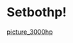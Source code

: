 # Setbothp!
[picture_3000hp](https://github.com/jackson-tougher/cs2_Setbothp/assets/119735356/c597198c-8a3e-4d12-b49d-a81c907597a4)
